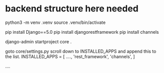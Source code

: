 # backend structure here needed

python3 -m venv .venv
source .venv/bin/activate

pip install Django==5.0
pip install djangorestframework
pip install channels

django-admin startproject core .

goto core/settings.py scroll down to INSTALLED_APPS
and append this to the list.
INSTALLED_APPS = [
  ....,
  'rest_framework',
  'channels',
]

....
